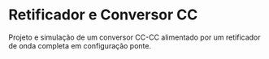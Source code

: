 # Retificador e Conversor CC

  Projeto e simulação de um conversor CC-CC alimentado por um retificador de onda completa em configuração ponte.
